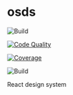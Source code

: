 # osds

![Build](https://github.com/jsplopes/osds/workflows/Build/badge.svg)

[![Code Quality](https://deepscan.io/api/teams/7871/projects/9965/branches/133304/badge/grade.svg)](https://deepscan.io/dashboard#view=project&tid=7871&pid=9965&bid=133304)

[![Coverage](https://codecov.io/gh/jsplopes/osds/branch/master/graph/badge.svg)](https://codecov.io/gh/jsplopes/osds)

![Build](https://github.com/jsplopes/osds/workflows/Build/badge.svg?branch=master&event=check_run)

React design system

